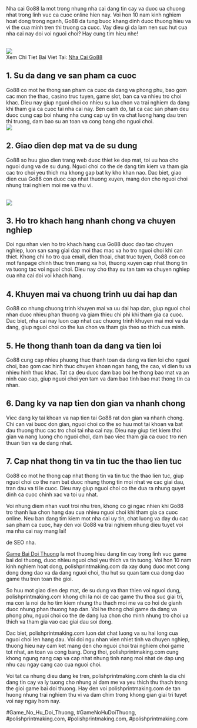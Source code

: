 <p>Nha cai Go88 la mot trong nhung nha cai dang tin cay va duoc ua chuong nhat trong linh vuc ca cuoc online hien nay. Voi hon 10 nam kinh nghiem hoat dong trong nganh, Go88 da tung buoc khang dinh duoc thuong hieu va vi the cua minh tren thi truong ca cuoc. Vay dieu gi da lam nen suc hut cua nha cai nay doi voi nguoi choi? Hay cung tim hieu nhe!</p><br><img src="https://polishprintmaking.com/wp-content/uploads/2025/03/game-bai-doi-thuong-pub-g-113.jpg"></br>
Xem Chi Tiet Bai Viet Tai: <a href="https://polishprintmaking.com/nha-cai-go88/">Nha Cai Go88</a><h2>1. Su da dang ve san pham ca cuoc</h2><p>Go88 co mot he thong san pham ca cuoc da dang va phong phu, bao gom cac mon the thao, casino truc tuyen, game slot, ban ca va nhieu tro choi khac. Dieu nay giup nguoi choi co nhieu su lua chon va trai nghiem da dang khi tham gia ca cuoc tai nha cai nay. Ben canh do, tat ca cac san pham deu duoc cung cap boi nhung nha cung cap uy tin va chat luong hang dau tren thi truong, dam bao su an toan va cong bang cho nguoi choi.<br><img src="https://polishprintmaking.com/wp-content/uploads/2025/03/game-bai-doi-thuong-pub-g-113.jpg"></br><h2>2. Giao dien dep mat va de su dung</h2><p>Go88 so huu giao dien trang web duoc thiet ke dep mat, toi uu hoa cho nguoi dung va de su dung. Nguoi choi co the de dang tim kiem va tham gia cac tro choi yeu thich ma khong gap bat ky kho khan nao. Dac biet, giao dien cua Go88 con duoc cap nhat thuong xuyen, mang den cho nguoi choi nhung trai nghiem moi me va thu vi.</p><br><img src="https://polishprintmaking.com/wp-content/uploads/2025/03/game-bai-doi-thuong-pub-g-113.jpg"></br><h2>3. Ho tro khach hang nhanh chong va chuyen nghiep</h2><p>Doi ngu nhan vien ho tro khach hang cua Go88 duoc dao tao chuyen nghiep, luon san sang giai dap moi thac mac va ho tro nguoi choi khi can thiet. Khong chi ho tro qua email, dien thoai, chat truc tuyen, Go88 con co mot fanpage chinh thuc tren mang xa hoi, thuong xuyen cap nhat thong tin va tuong tac voi nguoi choi. Dieu nay cho thay su tan tam va chuyen nghiep cua nha cai doi voi khach hang.<h2>4. Khuyen mai va chuong trinh uu dai hap dan</h2><p>Go88 co nhung chuong trinh khuyen mai va uu dai hap dan, giup nguoi choi nhan duoc nhieu phan thuong va giam thieu chi phi khi tham gia ca cuoc. Dac biet, nha cai nay luon cap nhat cac chuong trinh khuyen mai moi va da dang, giup nguoi choi co the lua chon va tham gia theo so thich cua minh.</p><h2>5. He thong thanh toan da dang va tien loi</h2><p>Go88 cung cap nhieu phuong thuc thanh toan da dang va tien loi cho nguoi choi, bao gom cac hinh thuc chuyen khoan ngan hang, the cao, vi dien tu va nhieu hinh thuc khac. Tat ca deu duoc dam bao boi he thong bao mat va an ninh cao cap, giup nguoi choi yen tam va dam bao tinh bao mat thong tin ca nhan.<h2>6. Dang ky va nap tien don gian va nhanh chong</h2><p>Viec dang ky tai khoan va nap tien tai Go88 rat don gian va nhanh chong. Chi can vai buoc don gian, nguoi choi co the so huu mot tai khoan va bat dau thuong thuc cac tro choi tai nha cai nay. Dieu nay giup tiet kiem thoi gian va nang luong cho nguoi choi, dam bao viec tham gia ca cuoc tro nen thuan tien va de dang nhat.</p><h2>7. Cap nhat thong tin va tin tuc the thao lien tuc</h2><p>Go88 co mot he thong cap nhat thong tin va tin tuc the thao lien tuc, giup nguoi choi co the nam bat duoc nhung thong tin moi nhat ve cac giai dau, tran dau va ti le cuoc. Dieu nay giup nguoi choi co the dua ra nhung quyet dinh ca cuoc chinh xac va toi uu nhat.</p><p>Voi nhung diem nhan vuot troi nhu tren, khong co gi ngac nhien khi Go88 tro thanh lua chon hang dau cua nhieu nguoi choi khi tham gia ca cuoc online. Neu ban dang tim kiem mot nha cai uy tin, chat luong va day du cac san pham ca cuoc, hay den voi Go88 va trai nghiem nhung dieu tuyet voi ma nha cai nay mang lai!</p><p>de SEO nha.

<a href="https://polishprintmaking.com/">Game Bai Doi Thuong</a> la mot thuong hieu dang tin cay trong linh vuc game bai doi thuong, duoc nhieu nguoi choi yeu thich va tin tuong. Voi hon 10 nam kinh nghiem hoat dong, polishprintmaking.com da xay dung duoc mot cong dong dong dao va da dang nguoi choi, thu hut su quan tam cua dong dao game thu tren toan the gioi.

So huu mot giao dien dep mat, de su dung va than thien voi nguoi dung, polishprintmaking.com khong chi la noi de cac game thu thoa suc giai tri, ma con la noi de ho tim kiem nhung thu thach moi me va co hoi de gianh duoc nhung phan thuong hap dan. Voi he thong choi game da dang va phong phu, nguoi choi co the de dang lua chon cho minh nhung tro choi ua thich va tham gia vao cac giai dau soi dong.

Dac biet, polishprintmaking.com luon dat chat luong va su hai long cua nguoi choi len hang dau. Voi doi ngu nhan vien nhiet tinh va chuyen nghiep, thuong hieu nay cam ket mang den cho nguoi choi trai nghiem choi game tot nhat, an toan va cong bang. Dong thoi, polishprintmaking.com cung khong ngung nang cap va cap nhat nhung tinh nang moi nhat de dap ung nhu cau ngay cang cao cua nguoi choi.

Voi tat ca nhung dieu dang ke tren, polishprintmaking.com chinh la dia chi dang tin cay va ly tuong cho nhung ai dam me va yeu thich thu thach trong the gioi game bai doi thuong. Hay den voi polishprintmaking.com de tan huong nhung trai nghiem thu vi va dam chim trong khong gian giai tri tuyet voi nay ngay hom nay.</p>
#Game_No_Hu_Doi_Thuong, #GameNoHuDoiThuong, #polishprintmaking.com, #polishprintmaking.com, #polishprintmaking.com
